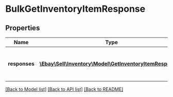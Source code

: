 # BulkGetInventoryItemResponse

## Properties
Name | Type | Description | Notes
------------ | ------------- | ------------- | -------------
**responses** | [**\Ebay\Sell\Inventory\Model\GetInventoryItemResponse[]**](GetInventoryItemResponse.md) | This is the base container of the &lt;strong&gt;bulkGetInventoryItem&lt;/strong&gt; response. The results of each attempted inventory item retrieval is captured under this container. | [optional] 

[[Back to Model list]](../../README.md#documentation-for-models) [[Back to API list]](../../README.md#documentation-for-api-endpoints) [[Back to README]](../../README.md)

